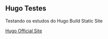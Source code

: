 ## Hugo Testes

Testando os estudos do Hugo Build Static Site

[Hugo Official Site](https://gohugo.io/)